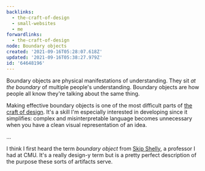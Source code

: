 ```yaml
---
backlinks:
  - the-craft-of-design
  - small-websites
  - me
forwardlinks:
  - the-craft-of-design
node: Boundary objects
created: '2021-09-16T05:28:07.618Z'
updated: '2021-09-16T05:38:27.979Z'
id: '64648196'
---
```

Boundary objects are physical manifestations of understanding. They sit *at the boundary* of multiple people's understanding. Boundary objects are how people all know they're talking about the same thing. 

Making effective boundary objects is one of the most difficult parts of [the craft of design](the-craft-of-design.md). It's a skill I'm especially interested in developing since it simplifies: complex and misinterpretable language becomes unnecessary when you have a clean visual representation of an idea.

...

I think I first heard the term *boundary object* from [Skip Shelly](https://hcii.cmu.edu/people/martin-shelly), a professor I had at CMU. It's a really design-y term but is a pretty perfect description of the purpose these sorts of artifacts serve. 
